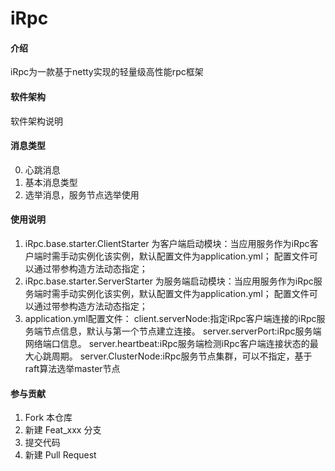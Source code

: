# iRpc

#### 介绍
iRpc为一款基于netty实现的轻量级高性能rpc框架

#### 软件架构
软件架构说明


#### 消息类型
0.  心跳消息
1.  基本消息类型
2.  选举消息，服务节点选举使用

#### 使用说明

1.  iRpc.base.starter.ClientStarter 为客户端启动模块：当应用服务作为iRpc客户端时需手动实例化该实例，默认配置文件为application.yml；
    配置文件可以通过带参构造方法动态指定；
2.  iRpc.base.starter.ServerStarter 为服务端启动模块：当应用服务作为iRpc服务端时需手动实例化该实例，默认配置文件为application.yml；
    配置文件可以通过带参构造方法动态指定；
3.  application.yml配置文件：
    client.serverNode:指定iRpc客户端连接的iRpc服务端节点信息，默认与第一个节点建立连接。
    server.serverPort:iRpc服务端网络端口信息。
    server.heartbeat:iRpc服务端检测iRpc客户端连接状态的最大心跳周期。
    server.ClusterNode:iRpc服务节点集群，可以不指定，基于raft算法选举master节点

#### 参与贡献

1.  Fork 本仓库
2.  新建 Feat_xxx 分支
3.  提交代码
4.  新建 Pull Request
